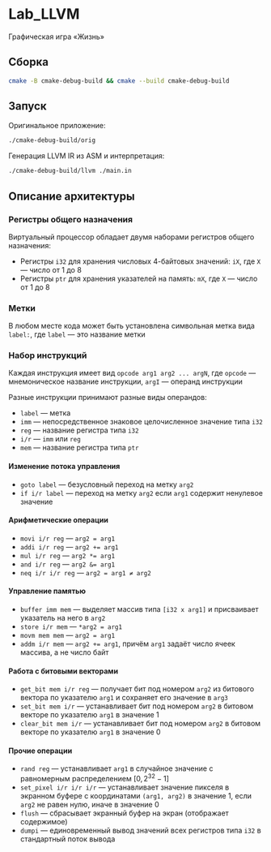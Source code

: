 # Lab_LLVM

Графическая игра «Жизнь»

## Сборка

```bash
cmake -B cmake-debug-build && cmake --build cmake-debug-build
```

## Запуск

Оригинальное приложение:

```bash
./cmake-debug-build/orig
```

Генерация LLVM IR из ASM и интерпретация:

```bash
./cmake-debug-build/llvm ./main.in
```

## Описание архитектуры

### Регистры общего назначения

Виртуальный процессор обладает двумя наборами регистров общего назначения:

- Регистры `i32` для хранения числовых 4-байтовых значений: `iX`, где `X` — число от 1 до 8
- Регистры `ptr` для хранения указателей на память: `mX`, где `X` — число от 1 до 8

### Метки

В любом месте кода может быть установлена символьная метка вида `label:`,
где `label` — это название метки

### Набор инструкций

Каждая инструкция имеет вид `opcode arg1 arg2 ... argN`, где `opcode` — мнемоническое название инструкции,
`argI` — операнд инструкции

Разные инструкции принимают разные виды операндов:
- `label` — метка
- `imm` — непосредственное знаковое целочисленное значение типа `i32`
- `reg` — название регистра типа `i32`
- `i/r` — `imm` или `reg`
- `mem` — название регистра типа `ptr`

#### Изменение потока управления

- `goto label` — безусловный переход на метку `arg2`
- `if i/r label` — переход на метку `arg2` если `arg1` содержит ненулевое значение

#### Арифметические операции

- `movi i/r reg` — `arg2 = arg1`
- `addi i/r reg` — `arg2 += arg1`
- `mul i/r reg` — `arg2 *= arg1`
- `and i/r reg` — `arg2 &= arg1`
- `neq i/r i/r reg` — `arg2 = arg1 ≠ arg2`

#### Управление памятью

- `buffer imm mem` — выделяет массив типа `[i32 x arg1]` и присваивает указатель на него в `arg2`
- `store i/r mem` — `*arg2 = arg1`
- `movm mem mem` — `arg2 = arg1`
- `addm i/r mem` — `arg2 += arg1`, причём `arg1` задаёт число ячеек массива, а не число байт

#### Работа с битовыми векторами

- `get_bit mem i/r reg` — получает бит под номером `arg2` из битового вектора по указателю `arg1`
  и сохраняет его значение в `arg3`
- `set_bit mem i/r` — устанавливает бит под номером `arg2` в битовом векторе по указателю `arg1`
  в значение 1
- `clear_bit mem i/r` — устанавливает бит под номером `arg2` в битовом векторе по указателю `arg1`
  в значение 0

#### Прочие операции

- `rand reg` — устанавливает `arg1` в случайное значение с равномерным распределением $`[0, 2^{32} - 1]`$
- `set_pixel i/r i/r i/r` — устанавливает значение пикселя в экранном буфере с координатами `(arg1, arg2)`
  в значение 1, если `arg2` не равен нулю, иначе в значение 0
- `flush` — сбрасывает экранный буфер на экран (отображает содержимое)
- `dumpi` — единовременный вывод значений всех регистров типа `i32` в стандартный поток вывода

